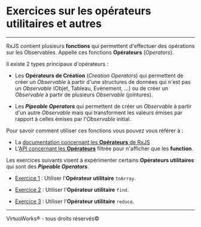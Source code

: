 # Exercices sur les opérateurs utilitaires et autres

---

RxJS contient plusieurs __fonctions__ qui permettent d'effectuer des opérations sur
les Observables. Appelle ces fonctions __Opérateurs__ (*Operators*).

Il existe 2 types principaux d'opérateurs :
- Les __Opérateurs de Création__ (*Creation Operators*) qui permettent de créer
  un *Observable* à partir d'une structures de données qui n'est pas un
  *Observable* (Objet, Tableau, Evènement, ...) ou de créer un *Observable* à
  partir de plusieurs *Observable* (jointures).

- Les __*Pipeable Operators*__ qui permettent de
  créer un *Observable* à partir d'un autre *Observable* mais qui transforment
  les valeurs émises par rapport à celles émises par l'*Observable* initial.

Pour savoir comment utiliser ces fonctions vous pouvez vous référer à :

* La [documentation concernant les __Opérateurs__ de RxJS](https://rxjs-dev.firebaseapp.com/guide/operators)
* L'[API concernant les __Opérateurs__](https://rxjs-dev.firebaseapp.com/api?type=function) filtrée pour n'afficher que les __function__.

Les exercices suivants visent à expérimenter certains __Opérateurs utilitaires__
qui sont des __*Pipeable Operators*__.

* [Exercice 1](./exercice-01/README.md) : Utiliser l'__Opérateur utilitaire__ `toArray`.

* [Exercice 2](./exercice-02/README.md) : Utiliser l'__Opérateur utilitaire__
  `find`.

* [Exercice 3](./exercice-03/README.md) : Utiliser l'__Opérateur utilitaire__
  `reduce`.

---

VirtuoWorks® - tous droits réservés©